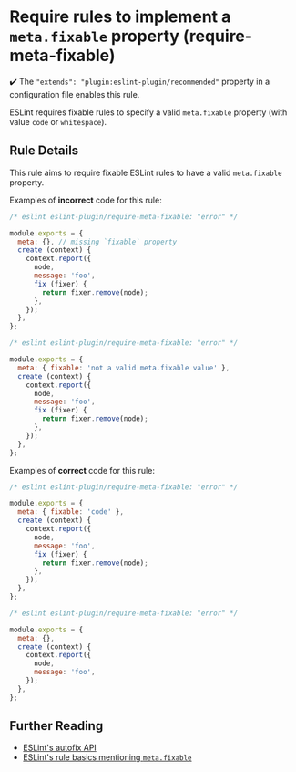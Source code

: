 # Require rules to implement a `meta.fixable` property (require-meta-fixable)

✔️ The `"extends": "plugin:eslint-plugin/recommended"` property in a configuration file enables this rule.

ESLint requires fixable rules to specify a valid `meta.fixable` property (with value `code` or `whitespace`).

## Rule Details

This rule aims to require fixable ESLint rules to have a valid `meta.fixable` property.

Examples of **incorrect** code for this rule:

```js
/* eslint eslint-plugin/require-meta-fixable: "error" */

module.exports = {
  meta: {}, // missing `fixable` property
  create (context) {
    context.report({
      node,
      message: 'foo',
      fix (fixer) {
        return fixer.remove(node);
      },
    });
  },
};
```

```js
/* eslint eslint-plugin/require-meta-fixable: "error" */

module.exports = {
  meta: { fixable: 'not a valid meta.fixable value' },
  create (context) {
    context.report({
      node,
      message: 'foo',
      fix (fixer) {
        return fixer.remove(node);
      },
    });
  },
};
```

Examples of **correct** code for this rule:

```js
/* eslint eslint-plugin/require-meta-fixable: "error" */

module.exports = {
  meta: { fixable: 'code' },
  create (context) {
    context.report({
      node,
      message: 'foo',
      fix (fixer) {
        return fixer.remove(node);
      },
    });
  },
};
```

```js
/* eslint eslint-plugin/require-meta-fixable: "error" */

module.exports = {
  meta: {},
  create (context) {
    context.report({
      node,
      message: 'foo',
    });
  },
};
```

## Further Reading

* [ESLint's autofix API](http://eslint.org/docs/developer-guide/working-with-rules#applying-fixes)
* [ESLint's rule basics mentioning `meta.fixable`](https://eslint.org/docs/developer-guide/working-with-rules#rule-basics)
